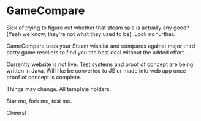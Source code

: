 # GameCompare
Sick of trying to figure out whether that steam sale is actually any good? (Yeah we know, they're not what they used to be). Look no further.

GameCompare uses your Steam wishlist and compares against major third party game resellers to find you the best deal without the added effort.

Currently website is not live. Test systems and proof of concept are being written in Java. Will like be converted to JS or made into web app once proof of concept is complete.

Things may change. All template holders.

Star me, fork me, test me.

Cheers!
